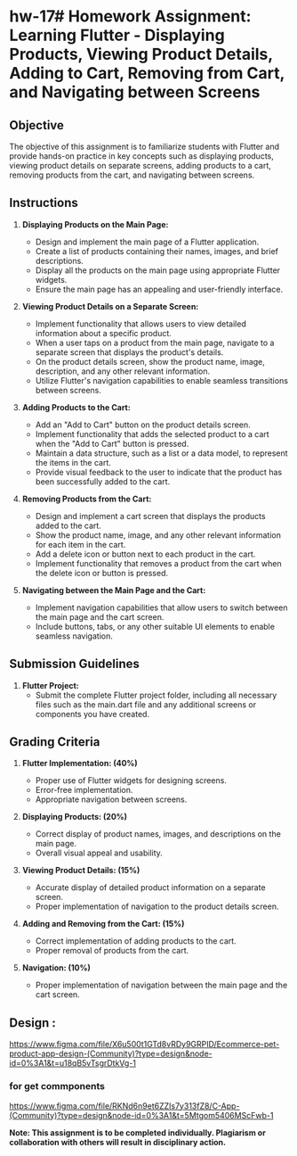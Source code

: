 # hw-17# Homework Assignment: Learning Flutter - Displaying Products, Viewing Product Details, Adding to Cart, Removing from Cart, and Navigating between Screens

## Objective
The objective of this assignment is to familiarize students with Flutter and provide hands-on practice in key concepts such as displaying products, viewing product details on separate screens, adding products to a cart, removing products from the cart, and navigating between screens.

## Instructions

1. **Displaying Products on the Main Page:**
   - Design and implement the main page of a Flutter application.
   - Create a list of products containing their names, images, and brief descriptions.
   - Display all the products on the main page using appropriate Flutter widgets.
   - Ensure the main page has an appealing and user-friendly interface.

2. **Viewing Product Details on a Separate Screen:**
   - Implement functionality that allows users to view detailed information about a specific product.
   - When a user taps on a product from the main page, navigate to a separate screen that displays the product's details.
   - On the product details screen, show the product name, image, description, and any other relevant information.
   - Utilize Flutter's navigation capabilities to enable seamless transitions between screens.

3. **Adding Products to the Cart:**
   - Add an "Add to Cart" button on the product details screen.
   - Implement functionality that adds the selected product to a cart when the "Add to Cart" button is pressed.
   - Maintain a data structure, such as a list or a data model, to represent the items in the cart.
   - Provide visual feedback to the user to indicate that the product has been successfully added to the cart.

4. **Removing Products from the Cart:**
   - Design and implement a cart screen that displays the products added to the cart.
   - Show the product name, image, and any other relevant information for each item in the cart.
   - Add a delete icon or button next to each product in the cart.
   - Implement functionality that removes a product from the cart when the delete icon or button is pressed.

5. **Navigating between the Main Page and the Cart:**
   - Implement navigation capabilities that allow users to switch between the main page and the cart screen.
   - Include buttons, tabs, or any other suitable UI elements to enable seamless navigation.

## Submission Guidelines

1. **Flutter Project:**
   - Submit the complete Flutter project folder, including all necessary files such as the main.dart file and any additional screens or components you have created.

## Grading Criteria

1. **Flutter Implementation: (40%)**
   - Proper use of Flutter widgets for designing screens.
   - Error-free implementation.
   - Appropriate navigation between screens.

2. **Displaying Products: (20%)**
   - Correct display of product names, images, and descriptions on the main page.
   - Overall visual appeal and usability.

3. **Viewing Product Details: (15%)**
   - Accurate display of detailed product information on a separate screen.
   - Proper implementation of navigation to the product details screen.

4. **Adding and Removing from the Cart: (15%)**
   - Correct implementation of adding products to the cart.
   - Proper removal of products from the cart.

5. **Navigation: (10%)**
   - Proper implementation of navigation between the main page and the cart screen.

## Design :

https://www.figma.com/file/X6u500t1GTd8vRDy9GRPID/Ecommerce-pet-product-app-design-(Community)?type=design&node-id=0%3A1&t=u18qB5vTsgrDtkVg-1

### for get commponents 

https://www.figma.com/file/RKNd6n9et6ZZIs7y313fZ8/C-App-(Community)?type=design&node-id=0%3A1&t=5Mtgom5406MScFwb-1


**Note: This assignment is to be completed individually. Plagiarism or collaboration with others will result in disciplinary action.**
